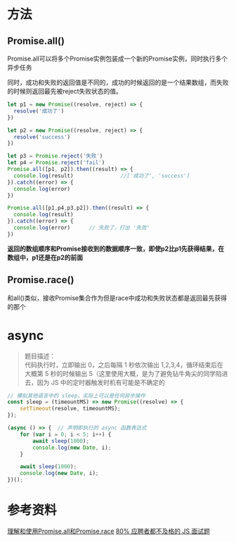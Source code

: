 
# 方法
## Promise.all()
Promise.all可以将多个Promise实例包装成一个新的Promise实例，同时执行多个异步任务

同时，成功和失败的返回值是不同的，成功的时候返回的是一个结果数组，而失败的时候则返回最先被reject失败状态的值。

```javascript
let p1 = new Promise((resolve, reject) => {
  resolve('成功了')
})

let p2 = new Promise((resolve, reject) => {
  resolve('success')
})

let p3 = Promise.reject('失败')
let p4 = Promise.reject('fail')
Promise.all([p1, p2]).then((result) => {
  console.log(result)               //['成功了', 'success']
}).catch((error) => {
  console.log(error)
})

Promise.all([p1,p4,p3,p2]).then((result) => {
  console.log(result)
}).catch((error) => {
  console.log(error)      // 失败了，打出 '失败'
})
```
**返回的数组顺序和Promise接收到的数据顺序一致，即使p2比p1先获得结果，在数组中，p1还是在p2的前面**
## Promise.race()
和all()类似，接收Promise集合作为但是race中成功和失败状态都是返回最先获得的那个

# async
> 题目描述：<br/>代码执行时，立即输出 0，之后每隔 1 秒依次输出 1,2,3,4，循环结束后在大概第 5 秒的时候输出 5（这里使用大概，是为了避免钻牛角尖的同学陷进去，因为 JS 中的定时器触发时机有可能是不确定的

```javascript
// 模拟其他语言中的 sleep，实际上可以是任何异步操作
const sleep = (timeountMS) => new Promise((resolve) => {
    setTimeout(resolve, timeountMS);
});

(async () => {  // 声明即执行的 async 函数表达式
    for (var i = 0; i < 5; i++) {
        await sleep(1000);
        console.log(new Date, i);
    }

    await sleep(1000);
    console.log(new Date, i);
})();

```
# 参考资料
[理解和使用Promise.all和Promise.race](https://www.jianshu.com/p/7e60fc1be1b2)
[80% 应聘者都不及格的 JS 面试题](https://juejin.cn/post/6844903470466629640)